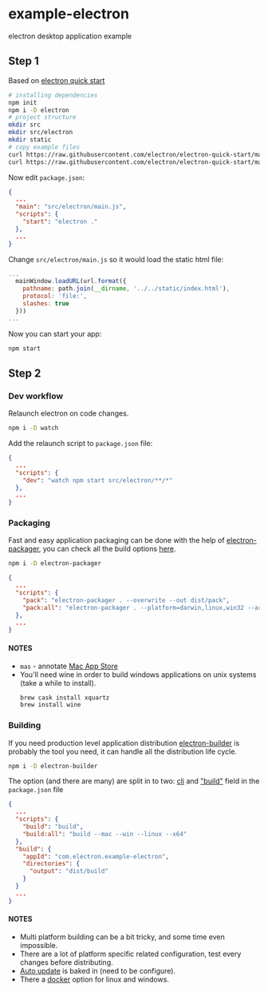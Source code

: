 # example-electron
electron desktop application example

## Step 1

Based on [electron quick start](http://electron.atom.io/docs/tutorial/quick-start/)

```bash
# installing dependencies
npm init
npm i -D electron
# project structure
mkdir src
mkdir src/electron
mkdir static
# copy example files
curl https://raw.githubusercontent.com/electron/electron-quick-start/master/main.js -o src/electron/main.js
curl https://raw.githubusercontent.com/electron/electron-quick-start/master/index.html -o static/index.html
```

Now edit `package.json`:

```json
{
  ...
  "main": "src/electron/main.js",
  "scripts": {
    "start": "electron ."
  },
  ...
}
```

Change `src/electron/main.js` so it would load the static html file:

```js
...
  mainWindow.loadURL(url.format({
    pathname: path.join(__dirname, '../../static/index.html'),
    protocol: 'file:',
    slashes: true
  }))
...
```

Now you can start your app:
```bash
npm start
```

## Step 2

### Dev workflow

Relaunch electron on code changes.

```bash
npm i -D watch
```

Add the relaunch script to `package.json` file:
```json
{
  ...
  "scripts": {
    "dev": "watch npm start src/electron/**/*"
  },
  ...
}
```

### Packaging
Fast and easy application packaging can be done with the help of [electron-packager](https://github.com/electron-userland/electron-packager),
you can check all the build options [here](https://github.com/electron-userland/electron-packager/blob/master/docs/api.md).

```bash
npm i -D electron-packager
```

```json
{
  ...
  "scripts": {
    "pack": "electron-packager . --overwrite --out dist/pack",
    "pack:all": "electron-packager . --platform=darwin,linux,win32 --arch=x64 --overwrite --out dist/pack"
  },
  ...
}
```

#### NOTES
- `mas` - annotate [Mac App Store](http://electron.atom.io/docs/tutorial/mac-app-store-submission-guide/)
- You'll need wine in order to build windows applications on unix systems (take a while to install).
  ```bash
  brew cask install xquartz
  brew install wine
  ```

### Building
If you need production level application distribution [electron-builder](https://github.com/electron-userland/electron-builder)
is probably the tool you need, it can handle all the distribution life cycle.


```bash
npm i -D electron-builder
```

The option (and there are many) are split in to two: [cli](https://github.com/electron-userland/electron-builder#cli-usage)
and ["build"](https://github.com/electron-userland/electron-builder/wiki/Options) field in the `package.json` file

```json
{
  ...
  "scripts": {
    "build": "build",
    "build:all": "build --mac --win --linux --x64"
  },
  "build": {
    "appId": "com.electron.example-electron",
    "directories": {
      "output": "dist/build"
    }
  }
  ...
}
```

#### NOTES

- Multi platform building can be a bit tricky, and some time even impossible.
- There are a lot of platform specific related configuration, test every changes before distributing.
- [Auto update](https://github.com/electron-userland/electron-builder/wiki/Auto-Update) is baked in (need to be configure).
- There a [docker](https://github.com/electron-userland/electron-builder/wiki/Docker) option for linux and windows.
